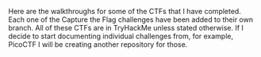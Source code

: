 Here are the walkthroughs for some of the CTFs that I have completed. 
Each one of the Capture the Flag challenges have been added to their own branch. All of these CTFs are in TryHackMe unless stated otherwise.
If I decide to start documenting individual challenges from, for example, PicoCTF I will be creating another repository for those.
